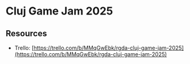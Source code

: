 # Cluj Game Jam 2025

## Resources

- Trello:
  [https://trello.com/b/MMqGwEbk/rgda-cluj-game-jam-2025](https://trello.com/b/MMqGwEbk/rgda-cluj-game-jam-2025)
